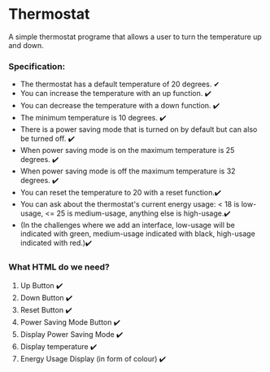 # Thermostat

A simple thermostat programe that allows a user to turn the temperature up and down.

### Specification:

- The thermostat has a default temperature of 20 degrees. ✔
- You can increase the temperature with an up function. ✔️
- You can decrease the temperature with a down function. ✔️
- The minimum temperature is 10 degrees. ✔️
- There is a power saving mode that is turned on by default but can also be turned off. ✔️
- When power saving mode is on the maximum temperature is 25 degrees. ✔️
- When power saving mode is off the maximum temperature is 32 degrees. ✔️
- You can reset the temperature to 20 with a reset function.✔️
- You can ask about the thermostat's current energy usage: < 18 is low-usage, <= 25 is medium-usage, anything else is high-usage.✔️
- (In the challenges where we add an interface, low-usage will be indicated with green, medium-usage indicated with black, high-usage indicated with red.)✔️

### What HTML do we need?

1. Up Button ✔️
2. Down Button ✔️
3. Reset Button ✔️
4. Power Saving Mode Button ✔️
5. Display Power Saving Mode ✔️
6. Display temperature ✔️
7. Energy Usage Display (in form of colour) ✔️

